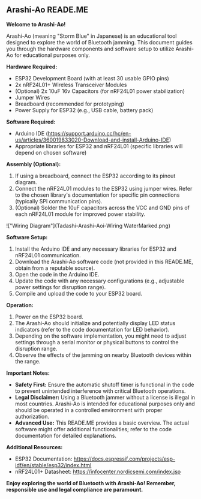## Arashi-Ao READE.ME

**Welcome to Arashi-Ao!**

Arashi-Ao (meaning "Storm Blue" in Japanese) is an educational tool designed to explore the world of Bluetooth jamming. This document guides you through the hardware components and software setup to utilize Arashi-Ao for educational purposes only.

**Hardware Required:**

* ESP32 Development Board (with at least 30 usable GPIO pins)
* 2x nRF24L01+ Wireless Transceiver Modules
* (Optional) 2x 10uF 16v Capacitors (for nRF24L01 power stabilization)
* Jumper Wires
* Breadboard (recommended for prototyping)
* Power Supply for ESP32 (e.g., USB cable, battery pack)

**Software Required:**

* Arduino IDE (https://support.arduino.cc/hc/en-us/articles/360019833020-Download-and-install-Arduino-IDE)
* Appropriate libraries for ESP32 and nRF24L01 (specific libraries will depend on chosen software)

**Assembly (Optional):**

1. If using a breadboard, connect the ESP32 according to its pinout diagram.
2. Connect the nRF24L01 modules to the ESP32 using jumper wires. Refer to the chosen library's documentation for specific pin connections (typically SPI communication pins).
3. (Optional) Solder the 10uF capacitors across the VCC and GND pins of each nRF24L01 module for improved power stability.

!["Wiring Diagram"](Tadashi-Arashi-Aoi-Wiring WaterMarked.png)

**Software Setup:**

1. Install the Arduino IDE and any necessary libraries for ESP32 and nRF24L01 communication.
2. Download the Arashi-Ao software code (not provided in this READE.ME, obtain from a reputable source).
3. Open the code in the Arduino IDE.
4. Update the code with any necessary configurations (e.g.,  adjustable power settings for disruption range).
5. Compile and upload the code to your ESP32 board.

**Operation:**

1. Power on the ESP32 board.
2. The Arashi-Ao should initialize and potentially display LED status indicators (refer to the code documentation for LED behavior).
3. Depending on the software implementation, you might need to adjust settings through a serial monitor or physical buttons to control the disruption range.
4. Observe the effects of the jamming on nearby Bluetooth devices within the range.

**Important Notes:**

* **Safety First:**  Ensure the automatic shutoff timer is functional in the code to prevent unintended interference with critical Bluetooth operations.
* **Legal Disclaimer:** Using a Bluetooth jammer without a license is illegal in most countries. Arashi-Ao is intended for educational purposes only and should be operated in a controlled environment with proper authorization.
* **Advanced Use:** This READE.ME provides a basic overview. The actual software might offer additional functionalities; refer to the code documentation for detailed explanations.

**Additional Resources:**

* ESP32 Documentation: https://docs.espressif.com/projects/esp-idf/en/stable/esp32/index.html
* nRF24L01+ Datasheet: https://infocenter.nordicsemi.com/index.jsp

**Enjoy exploring the world of Bluetooth with Arashi-Ao! Remember, responsible use and legal compliance are paramount.**
